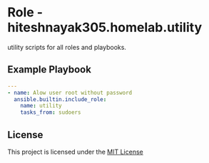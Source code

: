# Role - hiteshnayak305.homelab.utility

utility scripts for all roles and playbooks.

## Example Playbook

```yaml
---
- name: Alow user root without password
  ansible.builtin.include_role:
    name: utility
    tasks_from: sudoers
```

## License

This project is licensed under the [MIT License](../../LICENSE)
